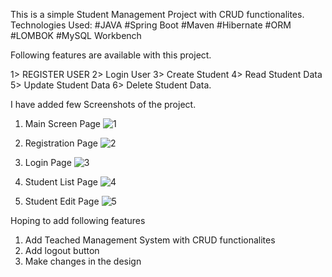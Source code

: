 This is a simple Student Management Project with CRUD functionalites.
Technologies Used:
#JAVA #Spring Boot #Maven #Hibernate #ORM #LOMBOK #MySQL Workbench

Following features are available with this project.

1> REGISTER USER
2> Login User
3> Create Student
4> Read Student Data
5> Update Student Data
6> Delete Student Data.

I have added few Screenshots of the project.

1. Main Screen Page
![1](https://github.com/bissuas/studentCRUD/assets/1448532/6fac2e35-53ab-47c5-ac82-092d57ca1998)

2. Registration Page
![2](https://github.com/bissuas/studentCRUD/assets/1448532/287a480c-7cca-4ba4-a989-0e50dc8216c3)

3. Login Page
![3](https://github.com/bissuas/studentCRUD/assets/1448532/c24dd6ce-256c-4818-9b1d-21c7ed9ba09a)

4. Student List Page
![4](https://github.com/bissuas/studentCRUD/assets/1448532/90e2dbfe-2a33-477b-8242-fd76b147653d)

5. Student Edit Page
![5](https://github.com/bissuas/studentCRUD/assets/1448532/ed603e09-6ea3-4c89-812d-aba9363c332e)


Hoping to add following features
1. Add Teached Management System with CRUD functionalites
2. Add logout  button
3. Make changes in the design
